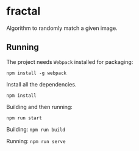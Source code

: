 # fractal

Algorithm to randomly match a given image.

## Running

The project needs `Webpack` installed for packaging:

```
npm install -g webpack
```

Install all the dependencies.

```
npm install
```

Building and then running:
```
npm run start
```

Building: `npm run build`

Running: `npm run serve`